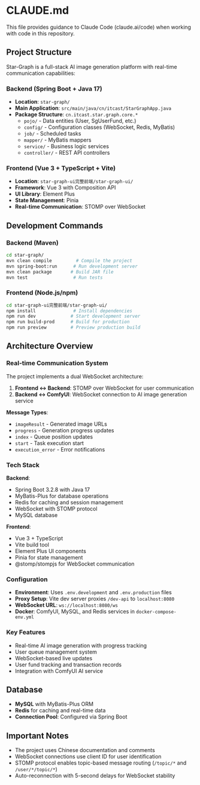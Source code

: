 # CLAUDE.md

This file provides guidance to Claude Code (claude.ai/code) when working with code in this repository.

## Project Structure

Star-Graph is a full-stack AI image generation platform with real-time communication capabilities:

### Backend (Spring Boot + Java 17)
- **Location**: `star-graph/`
- **Main Application**: `src/main/java/cn/itcast/StarGraphApp.java`
- **Package Structure**: `cn.itcast.star.graph.core.*`
  - `pojo/` - Data entities (User, SgUserFund, etc.)
  - `config/` - Configuration classes (WebSocket, Redis, MyBatis)
  - `job/` - Scheduled tasks
  - `mapper/` - MyBatis mappers
  - `service/` - Business logic services
  - `controller/` - REST API controllers

### Frontend (Vue 3 + TypeScript + Vite)
- **Location**: `star-graph-ui完整前端/star-graph-ui/`
- **Framework**: Vue 3 with Composition API
- **UI Library**: Element Plus
- **State Management**: Pinia
- **Real-time Communication**: STOMP over WebSocket

## Development Commands

### Backend (Maven)
```bash
cd star-graph/
mvn clean compile         # Compile the project
mvn spring-boot:run      # Run development server
mvn clean package       # Build JAR file
mvn test                 # Run tests
```

### Frontend (Node.js/npm)
```bash
cd star-graph-ui完整前端/star-graph-ui/
npm install              # Install dependencies
npm run dev             # Start development server
npm run build-prod      # Build for production
npm run preview         # Preview production build
```

## Architecture Overview

### Real-time Communication System
The project implements a dual WebSocket architecture:
1. **Frontend ↔ Backend**: STOMP over WebSocket for user communication
2. **Backend ↔ ComfyUI**: WebSocket connection to AI image generation service

**Message Types**:
- `imageResult` - Generated image URLs
- `progress` - Generation progress updates
- `index` - Queue position updates
- `start` - Task execution start
- `execution_error` - Error notifications

### Tech Stack
**Backend**:
- Spring Boot 3.2.8 with Java 17
- MyBatis-Plus for database operations
- Redis for caching and session management
- WebSocket with STOMP protocol
- MySQL database

**Frontend**:
- Vue 3 + TypeScript
- Vite build tool
- Element Plus UI components
- Pinia for state management
- @stomp/stompjs for WebSocket communication

### Configuration
- **Environment**: Uses `.env.development` and `.env.production` files
- **Proxy Setup**: Vite dev server proxies `/dev-api` to `localhost:8080`
- **WebSocket URL**: `ws://localhost:8080/ws`
- **Docker**: ComfyUI, MySQL, and Redis services in `docker-compose-env.yml`

### Key Features
- Real-time AI image generation with progress tracking
- User queue management system
- WebSocket-based live updates
- User fund tracking and transaction records
- Integration with ComfyUI AI service

## Database
- **MySQL** with MyBatis-Plus ORM
- **Redis** for caching and real-time data
- **Connection Pool**: Configured via Spring Boot

## Important Notes
- The project uses Chinese documentation and comments
- WebSocket connections use client ID for user identification
- STOMP protocol enables topic-based message routing (`/topic/*` and `/user/*/topic/*`)
- Auto-reconnection with 5-second delays for WebSocket stability